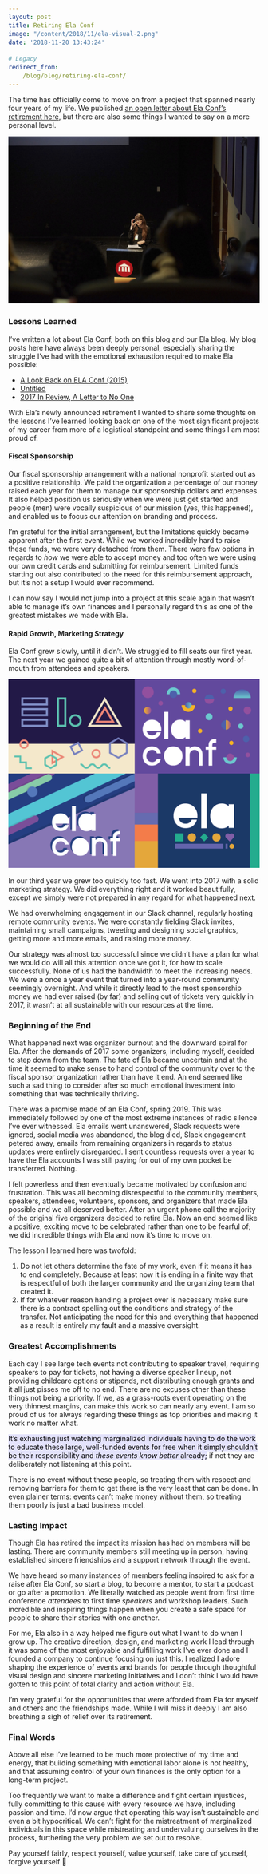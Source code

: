 ```yaml
---
layout: post
title: Retiring Ela Conf
image: "/content/2018/11/ela-visual-2.png"
date: '2018-11-20 13:43:24'

# Legacy
redirect_from:
    /blog/blog/retiring-ela-conf/
---
```


The time has officially come to move on from a project that spanned nearly four years of my life. We published [an open letter about Ela Conf’s retirement here](https://medium.com/@elaconf/elas-retirement-an-open-letter-6125321b4602), but there are also some things I wanted to say on a more personal level. 

![Photo of Joni Trythall at podium speaking](/content/2018/11/joni.jpg)

### Lessons Learned 
I’ve written a lot about Ela Conf, both on this blog and our Ela blog. My blog posts here have always been deeply personal, especially sharing the struggle I’ve had with the emotional exhaustion required to make Ela possible:

* [A Look Back on ELA Conf (2015)](http://jonibologna.com/a-look-back-on-ela-conf/) 
* [Untitled](http://jonibologna.com/untitled/)
* [2017 In Review, A Letter to No One](http://jonibologna.com/2017-in-review-a-letter-to-no-one/)

With Ela’s newly announced retirement I wanted to share some thoughts on the lessons I’ve learned looking back on one of the most significant projects of my career from more of a logistical standpoint and some things I am most proud of. 

#### Fiscal Sponsorship 
Our fiscal sponsorship arrangement with a national nonprofit started out as a positive relationship. We paid the organization a percentage of our money raised each year for them to manage our sponsorship dollars and expenses. It also helped position us seriously when we were just get started and people (men) were vocally suspicious of our mission (yes, this happened), and enabled us to focus our attention on branding and process. 

I’m grateful for the initial arrangement, but the limitations quickly became apparent after the first event. While we worked incredibly hard to raise these funds, we were very detached from them. There were few options in regards to *how* we were able to accept money and too often we were using our own credit cards and submitting for reimbursement. Limited funds starting out also contributed to the need for this reimbursement approach, but it’s not a setup I would ever recommend. 

I can now say I would not jump into a project at this scale again that wasn’t able to manage it’s own finances and I personally regard this as one of the greatest mistakes we made with Ela.

#### Rapid Growth, Marketing Strategy 
Ela Conf grew slowly, until it didn’t. We struggled to fill seats our first year. The next year we gained quite a bit of attention through mostly word-of-mouth from attendees and speakers.

![Visual of 3 years of ela conf themes and the general community branding](/content/2018/11/ela-visual-1.png)

In our third year we grew too quickly too fast. We went into 2017 with a solid marketing strategy. We did everything right and it worked beautifully, except we simply were not prepared in any regard for what happened next. 

We had overwhelming engagement in our Slack channel, regularly hosting remote community events. We were constantly fielding Slack invites, maintaining small campaigns, tweeting and designing social graphics, getting more and more emails, and raising more money.

Our strategy was almost too successful since we didn’t have a plan for what we would do will all this attention once we got it, for how to scale successfully. None of us had the bandwidth to meet the increasing needs. We were a once a year event that turned into a year-round community seemingly overnight. And while it directly lead to the most sponsorship money we had ever raised (by far) and selling out of tickets very quickly in 2017, it wasn’t at all sustainable with our resources at the time.   

### Beginning of the End
What happened next was organizer burnout and the downward spiral for Ela. After the demands of 2017 some organizers, including myself, decided to step down from the team. The fate of Ela became uncertain and at the time it seemed to make sense to hand control of the community over to the fiscal sponsor organization rather than have it end. An end seemed like such a sad thing to consider after so much emotional investment into something that was technically thriving. 

There was a promise made of an Ela Conf, spring 2019. This was immediately followed by one of the most extreme instances of radio silence I’ve ever witnessed. Ela emails went unanswered, Slack requests were ignored, social media was abandoned, the blog died, Slack engagement petered away, emails from remaining organizers in regards to status updates were entirely disregarded. I sent countless requests over a year to have the Ela accounts I was still paying for out of my own pocket be transferred. Nothing. 

I felt powerless and then eventually became motivated by confusion and frustration. This was all becoming disrespectful to the community members, speakers, attendees, volunteers, sponsors, and organizers that made Ela possible and we all deserved better. After an urgent phone call the majority of the original five organizers decided to retire Ela. Now an end seemed like a positive, exciting move to be celebrated rather than one to be fearful of; we did incredible things with Ela and now it’s time to move on.         

The lesson I learned here was twofold: 

1. Do not let others determine the fate of my work, even if it means it has to end completely. Because at least now it is ending in a finite way that is respectful of both the larger community and the organizing team that created it.
2. If for whatever reason handing a project over is necessary make sure there is a contract spelling out the conditions and strategy of the transfer. Not anticipating the need for this and everything that happened as a result is entirely my fault and a massive oversight.      

### Greatest Accomplishments 
Each day I see large tech events not contributing to speaker travel, requiring speakers to pay for tickets, not having a diverse speaker lineup, not providing childcare options or stipends, not distributing enough grants and it all just pisses me off to no end. There are no excuses other than these things not being a priority. If we, as a grass-roots event operating on the very thinnest margins, can make this work so can nearly any event. I am so proud of us for always regarding these things as top priorities and making it work no matter what.  

<mark style="background: #E4E3FC;">It’s exhausting just watching marginalized individuals having to do the work to educate these large, well-funded events for free when it simply shouldn’t be their responsibility and *these events know better* already;</mark> if not they are deliberately not listening at this point.  

There is no event without these people, so treating them with respect and removing barriers for them to get there is the very least that can be done. In even plainer terms: events can’t make money without them, so treating them poorly is just a bad business model.    

### Lasting Impact 
Though Ela has retired the impact its mission has had on members will be lasting. There are community members still meeting up in person, having established sincere friendships and a support network through the event. 

We have heard so many instances of members feeling inspired to ask for a raise after Ela Conf, so start a blog, to become a mentor, to start a podcast or go after a promotion. We literally watched as people went from first time conference *attendees* to first time *speakers* and workshop leaders. Such incredible and inspiring things happen when you create a safe space for people to share their stories with one another.  

For me, Ela also in a way helped me figure out what I want to do when I grow up. The creative direction, design, and marketing work I lead through it was some of the most enjoyable and fulfilling work I’ve ever done and I founded a company to continue focusing on just this. I realized I adore shaping the experience of events and brands for people through thoughtful visual design and sincere marketing initiatives and I don’t think I would have gotten to this point of total clarity and action without Ela.

I’m very grateful for the opportunities that were afforded from Ela for myself and others and the friendships made. While I will miss it deeply I am also breathing a sigh of relief over its retirement.   

### Final Words
Above all else I’ve learned to be much more protective of my time and energy, that building something with emotional labor alone is not healthy, and that assuming control of your own finances is the only option for a long-term project.

Too frequently we want to make a difference and fight certain injustices, fully committing to this cause with every resource we have, including passion and time. I’d now argue that operating this way isn’t sustainable and even a bit hypocritical. We can’t fight for the mistreatment of marginalized individuals in this space while mistreating and undervaluing ourselves in the process, furthering the very problem we set out to resolve. 

Pay yourself fairly, respect yourself, value yourself, take care of yourself, forgive yourself 💜  